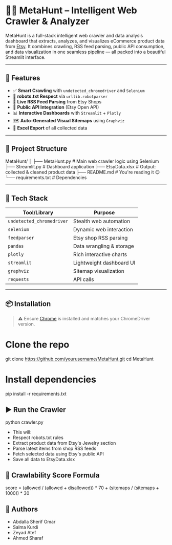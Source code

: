 # 🕵️‍♂️ MetaHunt – Intelligent Web Crawler & Analyzer

MetaHunt is a full-stack intelligent web crawler and data analysis dashboard that extracts, analyzes, and visualizes eCommerce product data from [Etsy](https://www.etsy.com). It combines crawling, RSS feed parsing, public API consumption, and data visualization in one seamless pipeline — all packed into a beautiful Streamlit interface.

---

## 🚀 Features

- ✅ **Smart Crawling** with `undetected_chromedriver` and `Selenium`
- 📜 **robots.txt Respect** via `urllib.robotparser`
- 📰 **Live RSS Feed Parsing** from Etsy Shops
- 🔌 **Public API Integration** (Etsy Open API)
- 📊 **Interactive Dashboards** with `Streamlit` + `Plotly`
- 🗺️ **Auto-Generated Visual Sitemaps** using `Graphviz`
- 📁 **Excel Export** of all collected data

---

## 📂 Project Structure
MetaHunt/
│
├── MetaHunt.py # Main web crawler logic using Selenium
├── Streamlit.py # Dashboard application
├── EtsyData.xlsx # Output: collected & cleaned product data
├── README.md # You're reading it 😉
└── requirements.txt # Dependencies



---

## 🧠 Tech Stack

| Tool/Library        | Purpose                         |
|---------------------|----------------------------------|
| `undetected_chromedriver` | Stealth web automation |
| `selenium`          | Dynamic web interaction         |
| `feedparser`        | Etsy shop RSS parsing           |
| `pandas`            | Data wrangling & storage        |
| `plotly`            | Rich interactive charts         |
| `streamlit`         | Lightweight dashboard UI        |
| `graphviz`          | Sitemap visualization           |
| `requests`          | API calls                       |

---

## 📦 Installation

> ⚠ Ensure [Chrome](https://www.google.com/chrome/) is installed and matches your ChromeDriver version.

# Clone the repo
git clone https://github.com/yourusername/MetaHunt.git
cd MetaHunt

# Install dependencies
pip install -r requirements.txt

## ▶️ Run the Crawler
python crawler.py
- This will:
- Respect robots.txt rules
- Extract product data from Etsy's Jewelry section
- Parse latest items from shop RSS feeds
- Fetch selected data using Etsy's public API
- Save all data to EtsyData.xlsx

## 🤖 Crawlability Score Formula
score = (allowed / (allowed + disallowed)) * 70 + (sitemaps / (sitemaps + 1000)) * 30


## 🙌 Authors
- Abdalla Sherif Omar 
- Salma Kurdi
- Zeyad Atef
- Ahmed Sharaf
